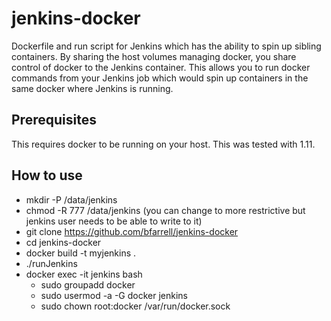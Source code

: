 # jenkins-docker
Dockerfile and run script for Jenkins which has the ability to spin up sibling containers.  By sharing the host volumes managing docker, you share control of docker to the Jenkins container.  This allows you to run docker commands from your Jenkins job which would spin up containers in the same docker where Jenkins is running.

## Prerequisites
This requires docker to be running on your host.  This was tested with 1.11.

## How to use
* mkdir -P /data/jenkins
* chmod -R 777 /data/jenkins   (you can change to more restrictive but jenkins user needs to be able to write to it)
* git clone https://github.com/bfarrell/jenkins-docker
* cd jenkins-docker
* docker build -t myjenkins .
* ./runJenkins
* docker exec -it jenkins bash
  * sudo groupadd docker
  * sudo usermod -a -G docker jenkins
  * sudo chown root:docker /var/run/docker.sock
